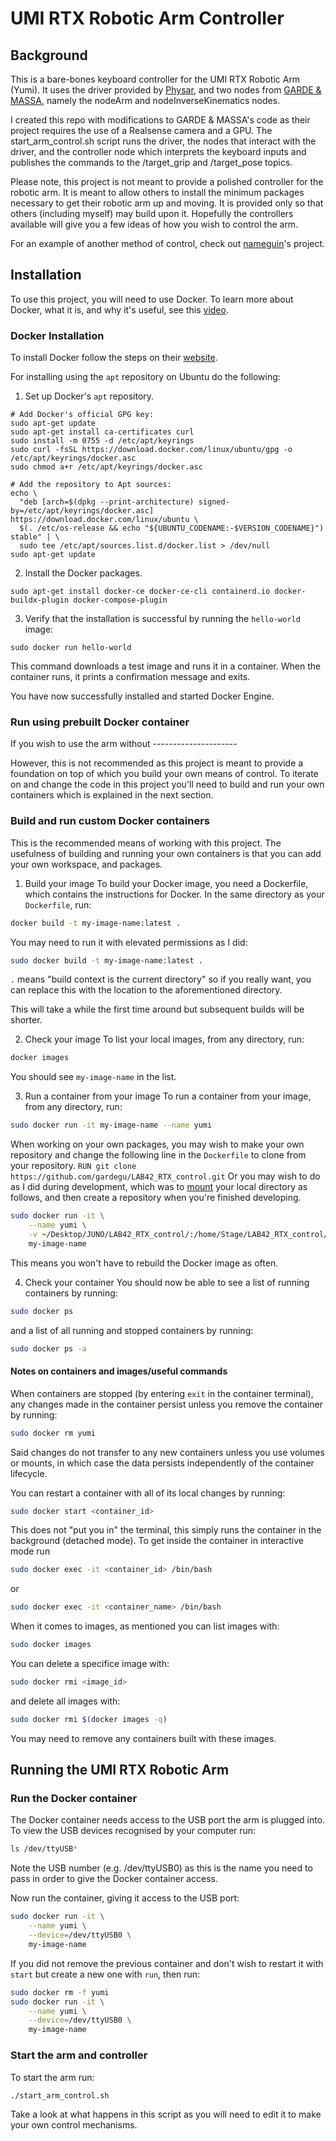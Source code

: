 # UMI RTX Robotic Arm Controller

## Background
This is a bare-bones keyboard controller for the UMI RTX Robotic Arm (Yumi). It uses the driver provided by [Physar](https://github.com/physar/umi-rtx), and two nodes from [GARDE & MASSA](https://github.com/gardegu/LAB42_RTX_control), namely the nodeArm and nodeInverseKinematics nodes.

I created this repo with modifications to GARDE & MASSA's code as their project requires the use of a Realsense camera and a GPU. The start_arm\_control.sh script runs the driver, the nodes that interact with the driver, and the controller node which interprets the keyboard inputs and publishes the commands to the /target_grip and /target_pose topics.

Please note, this project is not meant to provide a polished controller for the robotic arm. It is meant to allow others to install the minimum packages necessary to get their robotic arm up and moving. It is provided only so that others (including myself) may build upon it. Hopefully the controllers available will give you a few ideas of how you wish to control the arm.

For an example of another method of control, check out [nameguin](https://github.com/nameguin/umi_rtx_demos)'s project.

## Installation

To use this project, you will need to use Docker. To learn more about Docker, what it is, and why it's useful, see this [video](https://youtu.be/DQdB7wFEygo).

### Docker Installation

To install Docker follow the steps on their [website](https://docs.docker.com/engine/install/).

For installing using the `apt` repository on Ubuntu do the following:

1. Set up Docker's `apt` repository.
```
# Add Docker's official GPG key:
sudo apt-get update
sudo apt-get install ca-certificates curl
sudo install -m 0755 -d /etc/apt/keyrings
sudo curl -fsSL https://download.docker.com/linux/ubuntu/gpg -o /etc/apt/keyrings/docker.asc
sudo chmod a+r /etc/apt/keyrings/docker.asc

# Add the repository to Apt sources:
echo \
  "deb [arch=$(dpkg --print-architecture) signed-by=/etc/apt/keyrings/docker.asc] https://download.docker.com/linux/ubuntu \
  $(. /etc/os-release && echo "${UBUNTU_CODENAME:-$VERSION_CODENAME}") stable" | \
  sudo tee /etc/apt/sources.list.d/docker.list > /dev/null
sudo apt-get update
```

2. Install the Docker packages.
```
sudo apt-get install docker-ce docker-ce-cli containerd.io docker-buildx-plugin docker-compose-plugin
```

3. Verify that the installation is successful by running the `hello-world` image:
```
sudo docker run hello-world
```

This command downloads a test image and runs it in a container. When the container runs, it prints a confirmation message and exits.

You have now successfully installed and started Docker Engine.

### Run using prebuilt Docker container

If you wish to use the arm without ---------------------

However, this is not recommended as this project is meant to provide a foundation on top of which you build your own means of control. To iterate on and change the code in this project you'll need to build and run your own containers which is explained in the next section.

### Build and run custom Docker containers

This is the recommended means of working with this project.
The usefulness of building and running your own containers is that you can add your own workspace, and packages.

1. Build your image
To build your Docker image, you need a Dockerfile, which contains the instructions for Docker. In the same directory as your `Dockerfile`, run:
```bash
docker build -t my-image-name:latest .
```

You may need to run it with elevated permissions as I did:
```bash
sudo docker build -t my-image-name:latest .
```

`.` means "build context is the current directory" so if you really want, you can replace this with the location to the aforementioned directory.

This will take a while the first time around but subsequent builds will be shorter.

2. Check your image
To list your local images, from any directory, run:
```bash
docker images
```

You should see `my-image-name` in the list.

3. Run a container from your image
To run a container from your image, from any directory, run:
```bash
sudo docker run -it my-image-name --name yumi
```

When working on your own packages, you may wish to make your own repository and change the following line in the `Dockerfile` to clone from your repository.
`RUN git clone https://github.com/gardegu/LAB42_RTX_control.git`
Or you may wish to do as I did during development, which was to [mount](https://docs.docker.com/engine/storage/bind-mounts/) your local directory as follows, and then create a repository when you're finished developing.
```bash
sudo docker run -it \
    --name yumi \
    -v ~/Desktop/JUNO/LAB42_RTX_control/:/home/Stage/LAB42_RTX_control/ \
    my-image-name
```
This means you won't have to rebuild the Docker image as often.

4. Check your container
You should now be able to see a list of running containers by running:
```bash
sudo docker ps
```
and a list of all running and stopped containers by running:
```bash
sudo docker ps -a
```

#### Notes on containers and images/useful commands
When containers are stopped (by entering `exit` in the container terminal), any changes made in the container persist unless you remove the container by running:
```bash
sudo docker rm yumi
```
Said changes do not transfer to any new containers unless you use volumes or mounts, in which case the data persists independently of the container lifecycle.

You can restart a container with all of its local changes by running:
```bash
sudo docker start <container_id>
```
This does not "put you in" the terminal, this simply runs the container in the background (detached mode). To get inside the container in interactive mode run
```bash
sudo docker exec -it <container_id> /bin/bash
```
or
```bash
sudo docker exec -it <container_name> /bin/bash
```

When it comes to images, as mentioned you can list images with:
```bash
sudo docker images
```
You can delete a specifice image with:
```bash
sudo docker rmi <image_id>
```
and delete all images with:
```bash
sudo docker rmi $(docker images -q)
```
You may need to remove any containers built with these images.

## Running the UMI RTX Robotic Arm

### Run the Docker container

The Docker container needs access to the USB port the arm is plugged into. To view the USB devices recognised by your computer run:
```bash
ls /dev/ttyUSB*
```
Note the USB number (e.g. /dev/ttyUSB0) as this is the name you need to pass in order to give the Docker container access.

Now run the container, giving it access to the USB port:
```bash
sudo docker run -it \
    --name yumi \
    --device=/dev/ttyUSB0 \
    my-image-name
```

If you did not remove the previous container and don't wish to restart it with `start` but create a new one with `run`, then run:
```bash
sudo docker rm -f yumi
sudo docker run -it \
    --name yumi \
    --device=/dev/ttyUSB0 \
    my-image-name
```

### Start the arm and controller

To start the arm run:
```bash
./start_arm_control.sh
```
Take a look at what happens in this script as you will need to edit it to make your own control mechanisms.
